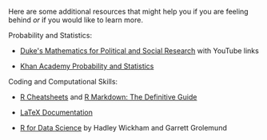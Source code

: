 Here are some additional resources that might help you if you are feeling behind *or* if you would like to learn more. 

Probability and Statistics: 

- [Duke's Mathematics for Political and Social Research](https://people.duke.edu/~das76/Mathematics%20for%20Political%20and%20Social%20Research%20Syllabus_Siegel.pdf) with YouTube links

- [Khan Academy Probability and Statistics](https://www.khanacademy.org/math/ap-statistics) 

Coding and Computational Skills: 

- [R Cheatsheets](https://www.rstudio.com/resources/cheatsheets/) and [R Markdown: The Definitive Guide](https://bookdown.org/yihui/rmarkdown/) 

- [LaTeX Documentation](https://www.latex-project.org/help/documentation/)

- [R for Data Science](https://r4ds.had.co.nz/) by Hadley Wickham and Garrett Grolemund 
